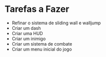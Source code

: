 # Tarefas a Fazer
* Refinar o sistema de sliding wall e walljump
* Criar um dash
* Criar uma HUD
* Criar um inimigo
* Criar um sistema de combate
* Criar um menu inicial do jogo




